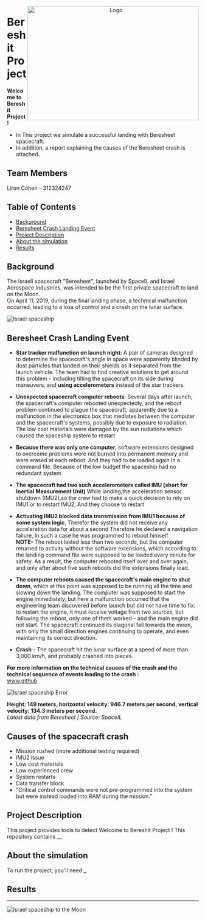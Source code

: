 
<p align="center">
  <img src="https://israelnoticias.com/wp-content/uploads/2022/08/Bereshit-Luna.jpg" alt="Logo" width="450" height="300" align="right">
</p>

#  Bereshit Project

**Welcome to Bereshit Project !**  
- In This project we simulate a successful landing with Beresheet spacecraft.  
- In addition, a report explaining the causes of the Beresheet crash is attached.  


## Team Members
Liron Cohen - 312324247

## Table of Contents
- [Background](#Background)
- [Beresheet Crash Landing Event](#Beresheet-Crash-Landing-Event)
- [Project Description](#project-description)
- [About the simulation](#About-the-simulation)
- [Results](#Results)



## Background
The Israeli spacecraft "Beresheet", launched by SpaceIL and Israel Aerospace Industries, was intended to be the first private spacecraft to land on the Moon.   
On April 11, 2019, during the final landing phase, a technical malfunction occurred, leading to a loss of control and a crash on the lunar surface.

![Israel spaceship](https://pic1.calcalist.co.il/PicServer3/2019/04/11/898977/3LM.jpg)


## Beresheet Crash Landing Event
- **Star tracker malfunction on launch night**: A pair of cameras designed to determine the spacecraft's angle in space were apparently blinded by dust particles that landed on their shields as it separated from the launch vehicle. The team had to find creative solutions to get around this problem - including tilting the spacecraft on its side during maneuvers, and **using accelerometers** instead of the star trackers.

- **Unexpected spacecraft computer reboots**: Several days after launch, the spacecraft's computer rebooted unexpectedly, and the reboot problem continued to plague the spacecraft, apparently due to a malfunction in the electronics box that mediates between the computer and the spacecraft's systems, possibly due to exposure to radiation.
The low cost materials were damaged by the sun radiations which caused the spaceship system to restart

- **Because there was only one computer**, software extensions designed to overcome problems were not burned into permanent memory and were erased at each reboot. And they had to be loaded again in a command file.
Because of the low budget the spaceship had no redundant system

- **The spacecraft had two such accelerometers called IMU (short for Inertial Measurement Unit)**
While landing,the acceleration sensor shutdown (IMU2),so the crew had to make a quick decision to rely on IMU1 or to restart IMU2, And they choose to restart

- **Activating IMU2 blocked data transmission from IMU1 because of some system logic**, Therefor the system did not receive any acceleration data for about a second
Therefore he declared a navigation failure,
In such a case he was programmed to reboot himself  
**NOTE-**
The reboot lasted less than two seconds, but the computer returned to activity without the software extensions, which according to the landing command file were supposed to be loaded every minute for safety. As a result, the computer rebooted itself over and over again, and only after about five such reboots did the extensions finally load.

- **The computer reboots caused the spacecraft's main engine to shut down**, which at this point was supposed to be running all the time and slowing down the landing. The computer was supposed to start the engine immediately, but here a malfunction occurred that the engineering team discovered before launch but did not have time to fix: to restart the engine, it must receive voltage from two sources, but following the reboot, only one of them worked – and the main engine did not start. The spacecraft continued its diagonal fall towards the moon, with only the small direction engines continuing to operate, and even maintaining its correct direction.

- **Crash** - The spacecraft hit the lunar surface at a speed of more than 3,000 km/h, and probably crashed into pieces.


**For more information on the technical causes of the crash and the technical sequence of events leading to the crash :**  
 www.github


![Israel spaceship Error](https://d15djgxczo4v72.cloudfront.net/s3fs-public/davidson_images/IMG_20190411_233237_580.jpg)

**Height: 149 meters, horizontal velocity: 946.7 meters per second, vertical velocity: 134.3 meters per second.**  
*Latest data from Beresheet | Source: SpaceIL*


## Causes of the spacecraft crash
- Mission rushed (more additional testing required)
- IMU2 issue
- Low cost materials
- Low experienced crew
- System restarts
- Data transfer block
- "Critical control commands were not pre-programmed into the system but were instead loaded into RAM during the mission."

  


## Project Description

This project provides tools to detect Welcome to Bereshit Project ! This repository contains __


## About the simulation

To run the project, you'll need _




## Results
----


![Israel spaceship to the Moon](https://i0.wp.com/www.enlacejudio.com/wp-content/uploads/2015/10/Israel-spaceship-to-the-Moon.jpg?fit=800%2C400&ssl=1)
